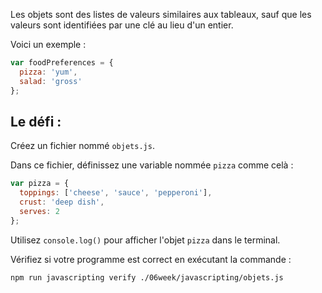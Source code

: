 Les objets sont des listes de valeurs similaires aux tableaux, sauf que les valeurs sont identifiées par une clé au lieu d'un entier.

Voici un exemple :

```js
var foodPreferences = {
  pizza: 'yum',
  salad: 'gross'
};
```

## Le défi :

Créez un fichier nommé `objets.js`.

Dans ce fichier, définissez une variable nommée `pizza` comme celà :

```js
var pizza = {
  toppings: ['cheese', 'sauce', 'pepperoni'],
  crust: 'deep dish',
  serves: 2
};
```

Utilisez `console.log()` pour afficher l'objet `pizza` dans le terminal.

Vérifiez si votre programme est correct en exécutant la commande :

```bash
npm run javascripting verify ./06week/javascripting/objets.js
```
